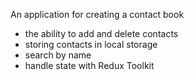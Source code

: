 An application for creating a contact book
<ul>
<li>the ability to add and delete contacts</li>
<li>storing contacts in local storage</li>
<li>search by name</li>
<li>handle state with Redux Toolkit</li>
</ul>
